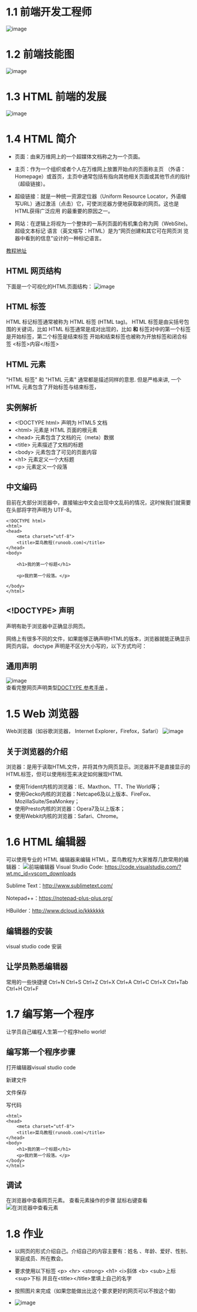# 1.1 前端开发工程师

![image](web.jpg)

# 1.2 前端技能图

![image](fzd.png)

# 1.3 HTML 前端的发展

![image](FrontEnd.jpg)

# 1.4 HTML 简介
- 页面：由来万维网上的一个超媒体文档称之为一个页面。

- 主页：作为一个组织或者个人在万维网上放置开始点的页面称主页 （外语：Homepage）或首页，主页中通常包括有指向其他相关页面或其他节点的指针（超级链接）。

- 超级链接：就是一种统一资源定位器（Uniform Resource  Locator，外语缩写URL）通过激活（点击）它，可使浏览器方便地获取新的网页。这也是HTML获得广泛应用 的最重要的原因之一。

- 网站：在逻辑上将视为一个整体的一系列页面的有机集合称为网（WebSite)。
超级文本标记 语言（英文缩写：HTML）是为“网页创建和其它可在网页浏 览器中看到的信息”设计的一种标记语言。

[教程地址](http://www.runoob.com/html/html-tutorial.html)  


## HTML 网页结构
下面是一个可视化的HTML页面结构：
![image](1-1structrue.jpg) 
## HTML 标签
 HTML 标记标签通常被称为 HTML 标签 (HTML tag)。
HTML 标签是由尖括号包围的关键词，比如 <html>
HTML 标签通常是成对出现的，比如 <b> 和 </b>
标签对中的第一个标签是开始标签，第二个标签是结束标签
开始和结束标签也被称为开放标签和闭合标签
<标签>内容</标签>
## HTML 元素
"HTML 标签" 和 "HTML 元素" 
通常都是描述同样的意思.
但是严格来讲, 一个 HTML 
元素包含了开始标签与结束标签，

## 实例解析
- \<!DOCTYPE html> 声明为 HTML5 文档
- \<html> 元素是 HTML 页面的根元素
- \<head> 元素包含了文档的元（meta）数据
- \<title> 元素描述了文档的标题
- \<body> 元素包含了可见的页面内容
- \<h1> 元素定义一个大标题
- \<p> 元素定义一个段落

## 中文编码

目前在大部分浏览器中，直接输出中文会出现中文乱码的情况，这时候我们就需要在头部将字符声明为 UTF-8。

    <!DOCTYPE html>
    <html>
    <head>
        <meta charset="utf-8">
        <title>菜鸟教程(runoob.com)</title>
    </head>
    <body>

        <h1>我的第一个标题</h1>

        <p>我的第一个段落。</p>

    </body>
    </html>

## <!DOCTYPE> 声明
<!DOCTYPE>声明有助于浏览器中正确显示网页。
网络上有很多不同的文件，如果能够正确声明HTML的版本，浏览器就能正确显示网页内容。
doctype 声明是不区分大小写的，以下方式均可： 
<!DOCTYPE html> 
<!DOCTYPE HTML> 
<!doctype html> 
<!Doctype Html>
## 通用声明

![image](1-1html5.jpg)   
查看完整网页声明类型[DOCTYPE 参考手册](http://www.runoob.com/tags/tag-doctype.html) 。

# 1.5 Web 浏览器
Web浏览器（如谷歌浏览器，
Internet Explorer，Firefox，Safari）
![image](browse.jpg)
## 关于浏览器的介绍
浏览器：是用于读取HTML文件，并将其作为网页显示。浏览器并不是直接显示的HTML标签，但可以使用标签来决定如何展现HTML
- 使用Trident内核的浏览器：IE、Maxthon、TT、The World等；
- 使用Gecko内核的浏览器：Netcape6及以上版本、FireFox、MozillaSuite/SeaMonkey；
- 使用Presto内核的浏览器：Opera7及以上版本；
- 使用Webkit内核的浏览器：Safari、Chrome。


# 1.6 HTML 编辑器
可以使用专业的 HTML 编辑器来编辑 HTML，菜鸟教程为大家推荐几款常用的编辑器：
![前端编辑器](editor.jpg)
Visual Studio Code:  https://code.visualstudio.com/?wt.mc_id=vscom_downloads

Sublime Text：http://www.sublimetext.com/

Notepad++：https://notepad-plus-plus.org/

HBuilder：http://www.dcloud.io/kkkkkkk

## 编辑器的安装
visual studio code 安装

## 让学员熟悉编辑器
常用的一些快捷键
Ctrl+N  Ctrl+S Ctrl+Z  Ctrl+X  Ctrl+A Ctrl+C  Ctrl+X
Ctrl+Tab Ctrl+H  Ctrl+F


# 1.7 编写第一个程序
让学员自己编程人生第一个程序hello world!

## 编写第一个程序步骤

打开编辑器visual studio code

新建文件  

文件保存

写代码
<!DOCTYPE html>
    <html>
    <head>
        <meta charset="utf-8">
        <title>菜鸟教程(runoob.com)</title>
    </head>
    <body>
        <h1>我的第一个标题</h1>
        <p>我的第一个段落。</p>
    </body>
    </html>

## 调试

在浏览器中查看网页元素。
查看元素操作的步骤
鼠标右键查看
![在浏览器中查看元素](chrome_debug.jpg)

# 1.8 作业
- 以网页的形式介绍自己。介绍自己的内容主要有：姓名 、年龄、爱好、性别、家庭成员、所在教会。

- 要求使用以下标签 \<p> \<hr> \<strong> \<h1> \<i>斜体  \<b>  \<sub>上标   \<sup>下标 并且在\<title>\</title>里填上自己的名字

- 按照图片来完成（如果您能做出比这个要求更好的网页可以不按这个做)
- ![image](第1课作业.jpg)
  




